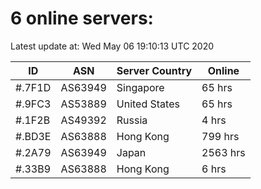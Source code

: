 # 6 online servers:

Latest update at: Wed May 06 19:10:13 UTC 2020

| ID | ASN | Server Country | Online |
| -- | --- | -------------- | ------ |
| #.7F1D | AS63949 | Singapore | 65 hrs |
| #.9FC3 | AS53889 | United States | 65 hrs |
| #.1F2B | AS49392 | Russia | 4 hrs |
| #.BD3E | AS63888 | Hong Kong | 799 hrs |
| #.2A79 | AS63949 | Japan | 2563 hrs |
| #.33B9 | AS63888 | Hong Kong | 6 hrs |

